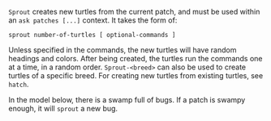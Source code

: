 ﻿`Sprout` creates new turtles from the current patch, and must be used within an `ask patches [...]` context.  It takes the form of:



 ```sprout number-of-turtles [ optional-commands ]```



Unless specified in the commands, the new turtles will have random headings and colors. After being created, the turtles run the commands one at a time, in a random order. `Sprout-<breed>` can also be used to create turtles of a specific breed. For creating new turtles from existing turtles, see `hatch`. 



In the model below, there is a swamp full of bugs. If a patch is swampy enough, it will `sprout` a new bug.

